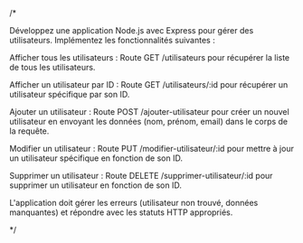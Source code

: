 /*

Développez une application Node.js avec Express pour gérer des utilisateurs. Implémentez les fonctionnalités suivantes :

Afficher tous les utilisateurs :
Route GET /utilisateurs pour récupérer la liste de tous les utilisateurs.

Afficher un utilisateur par ID :
Route GET /utilisateurs/:id pour récupérer un utilisateur spécifique par son ID.

Ajouter un utilisateur :
Route POST /ajouter-utilisateur pour créer un nouvel utilisateur en envoyant les données (nom, prénom, email) dans le corps de la requête.

Modifier un utilisateur :
Route PUT /modifier-utilisateur/:id pour mettre à jour un utilisateur spécifique en fonction de son ID.

Supprimer un utilisateur :
Route DELETE /supprimer-utilisateur/:id pour supprimer un utilisateur en fonction de son ID.

L'application doit gérer les erreurs (utilisateur non trouvé, données manquantes) et répondre avec les statuts HTTP appropriés.

*/